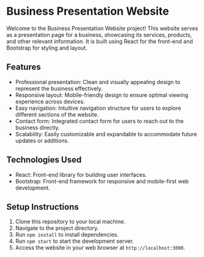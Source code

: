 # Business Presentation Website

Welcome to the Business Presentation Website project! This website serves as a presentation page for a business, showcasing its services, products, and other relevant information. It is built using React for the front-end and Bootstrap for styling and layout.

## Features

- Professional presentation: Clean and visually appealing design to represent the business effectively.
- Responsive layout: Mobile-friendly design to ensure optimal viewing experience across devices.
- Easy navigation: Intuitive navigation structure for users to explore different sections of the website.
- Contact form: Integrated contact form for users to reach out to the business directly.
- Scalability: Easily customizable and expandable to accommodate future updates or additions.

## Technologies Used

- React: Front-end library for building user interfaces.
- Bootstrap: Front-end framework for responsive and mobile-first web development.

## Setup Instructions

1. Clone this repository to your local machine.
2. Navigate to the project directory.
3. Run `npm install` to install dependencies.
4. Run `npm start` to start the development server.
5. Access the website in your web browser at `http://localhost:3000`.
